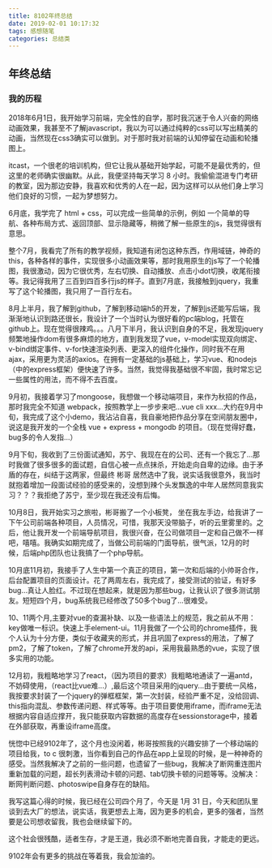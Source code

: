 ```yaml
---
title: 8102年终总结
date: 2019-02-01 10:17:32
tags: 感想随笔
categories: 总结类
---
```

## 年终总结

### 我的历程

2018年6月1日，我开始学习前端，完全性的自学，那时我沉迷于令人兴奋的网络动画效果，我甚至不了解javascript，我以为可以通过纯粹的css可以写出精美的动画，当然现在css3确实可以做到。对于那时我对前端的认知停留在动画和轮播图上。

itcast，一个很老的培训机构，但它让我从基础开始学起，可能不是最优秀的，但这里的老师确实很幽默。从此，我便坚持每天学习 8 小时。我偷偷混进专门考研的教室，因为那边安静，我喜欢和优秀的人在一起，因为这样可以从他们身上学习他们良好的习惯，一起为梦想努力。

6月底，我学完了 html + css，可以完成一些简单的示例，例如 一个简单的导航、各种布局方式、返回顶部、显示隐藏等，稍微了解一些原生的js，我觉得很有意思。

整个7月，我看完了所有的教学视频，我知道有闭包这种东西，作用域链，神奇的this，各种各样的事件，实现很多小动画效果等，那时我用原生的js写了一个轮播图，我很激动，因为它很优秀，左右切换、自动播放、点击小dot切换，收尾衔接等。我记得我用了三百到四百多行js的样子。直到7月底，我接触到jquery，我重写了这个轮播图，我只用了一百行左右。

8月上半月，我了解到github，了解到移动端h5的开发，了解到js还能写后端，我渐渐地认识到路还很长，我设计了一个当时认为很好看的pc端blog，托管在github上。现在觉得很辣鸡。。。八月下半月，我认识到自身的不足，我发现jquery频繁地操作dom有很多麻烦的地方，直到我发现了vue，v-model实现双向绑定、v-bind绑定事件、v-for快速渲染列表、更深入的组件化操作，同时我不在用ajax，采用更为灵活的axios。在拥有一定基础的js基础上，学习vue、和nodejs（中的express框架）便快速了许多。当然，我觉得我基础很不牢固，我时常忘记一些属性的用法，而不得不去百度。

9月初，我接着学习了mongoose，我想做一个移动端项目，来作为秋招的作品，那时我完全不知道 webpack，按照教学上一步步来吧...vue cli xxx...大约在9月中旬，我完成了这个小demo，我沾沾自喜，我自豪地把作品分享在空间朋友圈中，说这是我开发的一个全栈 vue + express + mongodb 的项目。（现在觉得好蠢，bug多的令人发指...）

9月下旬，我收到了三份面试通知，苏宁、我现在在的公司、还有一个我忘了...那时我做了很多很多的面试题，自信心被一点点抹杀，开始走向自卑的边缘。由于矛盾的存在，纠结于这两家，但最终 彬哥 居然选中了我，说实话我很意外，我当时就抱着增加一段面试经验的感受来的，没想到辣个头发飘逸的中年人居然同意我实习？？？我拒绝了苏宁，至少现在我还没有后悔。

10月8日，我开始实习之旅啦，彬哥搬了一个小板凳， 坐在我左手边，给我讲了一下午公司前端各种项目，人员情况，可惜，我那天没带脑子，听的云里雾里的。之后，他让我开发一个前端导航项目，我很兴奋，在公司做项目一定和自己做不一样吧，嘻嘻。我确实如期完成了，当做公司前端的门面导航，很气派，12月的时候，后端php团队也让我搞了一个php导航。

10月底11月初，我接手了人生中第一个真正的项目，第一次和后端的小帅哥合作，后台配置项目的页面设计。花了两周左右，我完成了，接受测试的验证，有好多bug...真让人脸红。不过现在想起来，就是因为那些bug，让我认识了很多测试朋友。短短四个月，bug系统我已经修改了50多个bug了...很难受。 

10、11两个月,主要对vue的查漏补缺、以及一些语法上的规范，我之前从不用：key做唯一标识。快速上手element-ui。11月我做了一个公司的chrome插件，我个人认为十分方便，类似于收藏夹的形式，并且巩固了express的用法，了解了pm2，了解了token，了解了chrome开发的api，采用我最熟悉的vue，实现了很多实用的功能。

12月初，我粗略地学习了react，（因为项目的要求）我粗略地通读了一遍antd，不妨碍使用，（react比vue难...）,最后这个项目采用的jquery...由于要统一风格，我按要求封装了一个jquery的弹框框架，第一次封装，经验严重不足，没给回调、this指向混乱、参数传递问题、样式等等。由于项目要使用iframe，而iframe无法根据内容自适应撑开，我只能获取内容数据的高度存在sessionstorage中，接着在外部获取，再重设iframe高度。

恍惚中已经9102年了，这个月也没闲着，彬哥按照我的兴趣安排了一个移动端的项目给我，to c 很刺激，当你看到自己的作品在app上呈现的时候，是一种神奇的感受。当然我解决了之前的一些问题，也遗留了一些bug，我解决了断网重连图片重新加载的问题，超长列表滑动卡顿的问题、tab切换卡顿的问题等等。没解决：断网判断问题、photoswipe自身存在的缺陷。

我写这篇心得的时候，我已经在公司四个月了，今天是 1月 31 日，今天和团队里谈到去大厂的想法，说实话，我更想去上海，因为更多的机会，更多的强者，当然要是公司想收留我，我也会继续留下的。

这个社会很残酷，适者生存，才是王道，我必须不断地完善自我，才能走的更远。

9102年会有更多的挑战在等着我，我会加油的。
